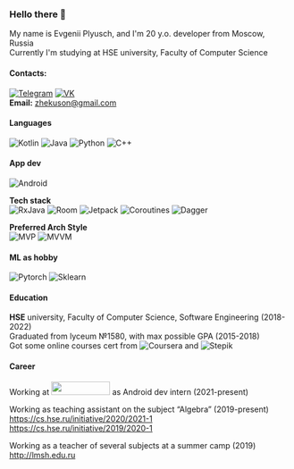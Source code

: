 ### Hello there 👋


My name is Evgenii Plyusch, and I'm 20 y.o. developer from Moscow, Russia  
Currently I'm studying at HSE university, Faculty of Computer Science  
#### Contacts:
[![Telegram](https://img.shields.io/badge/telegram-1DA1F2?logo=telegram&style=for-the-badge&logoColor=fff)](https://t.me/Zhekuson)
[![VK](https://img.shields.io/badge/VK-1DA1F2?logo=vk&style=for-the-badge&logoColor=fff)](https://vk.com/zhekuson)  
**Email:**  zhekuson@gmail.com  

#### Languages
![Kotlin](https://img.shields.io/badge/-Kotlin-2d96ff?style=for-the-badge&logo=kotlin&logoColor=orange)
![Java](https://img.shields.io/badge/-Java-ff2120?style=for-the-badge&logo=java)
![Python](https://img.shields.io/badge/-Python-000000?style=for-the-badge&logo=Python)
![C++](https://img.shields.io/badge/-C++-blue?style=for-the-badge&logo=c%2B%2B)

#### App dev
![Android](https://img.shields.io/badge/-Android-dbdbdb?style=for-the-badge&logo=Android&logoColor=green)

**Tech stack**  
![RxJava](https://img.shields.io/badge/-RxJava-dbdbdb?style=for-the-badge&logo=ReactiveX&logoColor=B7178C)
![Room](https://img.shields.io/badge/-Room-745dfa?style=for-the-badge)
![Jetpack](https://img.shields.io/badge/-Jetpack-4285f4?style=for-the-badge)
![Coroutines](https://img.shields.io/badge/-Coroutines-11209f?style=for-the-badge)
![Dagger](https://img.shields.io/badge/-Dagger-green?style=for-the-badge)  

**Preferred Arch Style**    
![MVP](https://img.shields.io/badge/-MVP-c55a11?style=for-the-badge)
![MVVM](https://img.shields.io/badge/-MVVM-e2347d?style=for-the-badge)

#### ML as hobby
![Pytorch](https://img.shields.io/badge/-Pytorch-000000?style=for-the-badge&logo=Pytorch&logoColor=orange)
![Sklearn](https://img.shields.io/badge/-Sklearn-f89939?style=for-the-badge&logo=Scikit_Learn&logoColor=orange)

#### Education
**HSE** university, Faculty of Computer Science, Software Engineering (2018-2022)  
Graduated from lyceum №1580, with max possible GPA (2015-2018)  
Got some online courses cert from ![Coursera](https://img.shields.io/badge/-Coursera-035d9e?style=for-the-badge&logo=Coursera&logoColor=white)
and ![Stepik](https://img.shields.io/badge/-Stepik-66cc66?style=for-the-badge&logo=Stepik&logoColor=white)

#### Career

Working at <a href="https://www.kaspersky.ru/"><img src="https://user-images.githubusercontent.com/30335842/125087056-d9669780-e0d4-11eb-8def-61c696803b0a.png" height="24" width="105"></a>
 as Android dev intern (2021-present)

Working as teaching assistant on the subject “Algebra” (2019-present)   
https://cs.hse.ru/initiative/2020/2021-1  
https://cs.hse.ru/initiative/2019/2020-1  

Working as a teacher of several subjects at a summer camp (2019)
  http://lmsh.edu.ru





